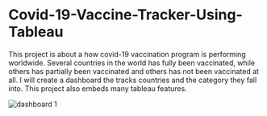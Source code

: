 # Covid-19-Vaccine-Tracker-Using-Tableau

This project is about a how covid-19 vaccination program is performing worldwide. Several countries in the world has fully been vaccinated, while others has partially been vaccinated and others has not been vaccinated at all. I will create a dashboard the tracks countries and the category they fall into.
This project also embeds many tableau features.

![dashboard 1](https://user-images.githubusercontent.com/91481737/218260949-37ab928e-66fd-4d48-8aa6-d42900db942f.PNG)
